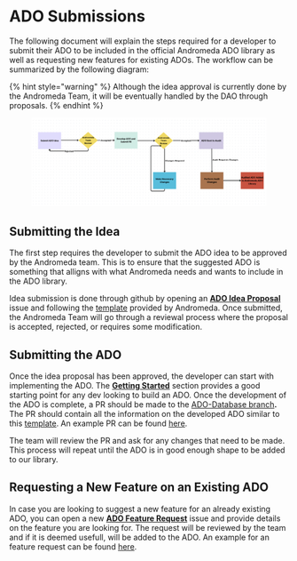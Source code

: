 # ADO Submissions

The following document will explain the steps required for a developer to submit their ADO to be included in the official Andromeda ADO library as well as requesting new features for existing ADOs. The workflow can be summarized by the following diagram:

{% hint style="warning" %}
Although the idea approval is currently done by the Andromeda Team, it will be eventually handled by the DAO through proposals.
{% endhint %}

<figure><img src="../.gitbook/assets/Screen Shot 2024-03-20 at 6.56.18 PM.png" alt=""><figcaption></figcaption></figure>

## Submitting the Idea

The first step requires the developer to submit the  ADO idea to be approved by the Andromeda team. This is to ensure that the suggested ADO is something that alligns with what Andromeda needs and wants to include in the ADO library.&#x20;

Idea submission is done through github by opening an [**ADO Idea Proposal** ](https://github.com/andromedaprotocol/ado-database/issues/new/choose)issue and following the [template](https://github.com/andromedaprotocol/ado-database/issues/2) provided by Andromeda. Once submitted, the Andromeda Team will go through a reviewal process where the proposal is accepted, rejected, or requires some modification.

## Submitting the ADO

Once the idea proposal has been approved, the developer can start with implementing the ADO. The [**Getting Started**](getting-started.md) section provides a good starting point for any dev looking to build an ADO. Once the development of the ADO is complete, a PR should be made to the [ADO-Database branch](https://github.com/andromedaprotocol/ado-database)**.** The PR should contain all the information on the developed ADO similar to this [template](https://github.com/andromedaprotocol/ado-database/issues/4). An example PR can be found [here](https://github.com/andromedaprotocol/ado-database/pull/5).

The team will review the PR and ask for any changes that need to be made. This process will repeat until the ADO is in good enough shape to be added to our library.&#x20;

## Requesting a New Feature on an Existing ADO

In case you are looking to suggest a new feature for an already existing ADO, you can open a new [**ADO Feature Request**](https://github.com/andromedaprotocol/ado-database/issues/new/choose) issue and provide details on the feature you are looking for. The request will be reviewed by the team and if it is deemed usefull, will be added to the ADO. An example for an feature request can be found [here](https://github.com/andromedaprotocol/ado-database/issues/3).

